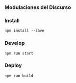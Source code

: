 ### Modulaciones del Discurso

### Install
`npm install --save`

### Develop
`npm run start`

### Deploy
`npm run build`

